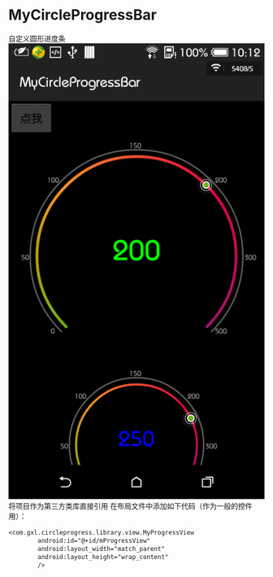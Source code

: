 # MyCircleProgressBar
自定义圆形进度条
![效果图](ImageFolder/1.png)
将项目作为第三方类库直接引用
在布局文件中添加如下代码（作为一般的控件用）：

    <com.gxl.circleprogress.library.view.MyProgressView
            android:id="@+id/mProgressView"
            android:layout_width="match_parent"
            android:layout_height="wrap_content"
            />


